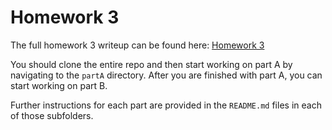 # Homework 3

The full homework 3 writeup can be found here: [Homework 3](https://docs.google.com/document/d/1sd5N66CiiXIEggQToM7-6KVOYNyVd9JESL6kbyvjJ8o/edit?usp=sharing)

You should clone the entire repo and then start working on part A by navigating to the 
`partA` directory. After you are finished with part A, you can start working on part B.

Further instructions for each part are provided in the `README.md` files in each of those subfolders.
